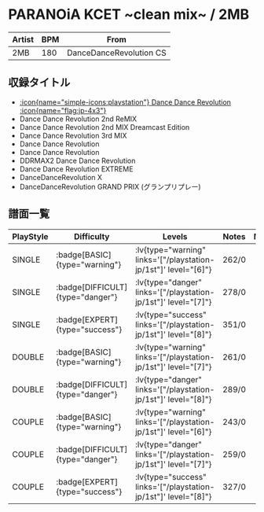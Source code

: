 # PARANOiA KCET \~clean mix\~ / 2MB

|Artist|BPM|From|
|------|---|----|
|2MB|180|DanceDanceRevolution CS|

## 収録タイトル

- [:icon{name="simple-icons:playstation"} Dance Dance Revolution :icon{name="flag:jp-4x3"}](/playstation-jp/1st)
- Dance Dance Revolution 2nd ReMIX
- Dance Dance Revolution 2nd MIX Dreamcast Edition
- Dance Dance Revolution 3rd MIX
- Dance Dance Revolution
- Dance Dance Revolution
- DDRMAX2 Dance Dance Revolution
- Dance Dance Revolution EXTREME
- DanceDanceRevolution X
- DanceDanceRevolution GRAND PRIX (グランプリプレー)

## 譜面一覧

|PlayStyle|Difficulty|Levels|Notes|Movie|
|---------|----------|------|-----|-----|
|SINGLE| :badge[BASIC]{type="warning"}| :lv{type="warning" links='["/playstation-jp/1st"]' level="[6]"}|262/0||
|SINGLE| :badge[DIFFICULT]{type="danger"}| :lv{type="danger" links='["/playstation-jp/1st"]' level="[7]"}|278/0||
|SINGLE| :badge[EXPERT]{type="success"}| :lv{type="success" links='["/playstation-jp/1st"]' level="[8]"}|351/0||
|DOUBLE| :badge[BASIC]{type="warning"}| :lv{type="warning" links='["/playstation-jp/1st"]' level="[7]"}|261/0||
|DOUBLE| :badge[DIFFICULT]{type="danger"}| :lv{type="danger" links='["/playstation-jp/1st"]' level="[8]"}|289/0||
|COUPLE| :badge[BASIC]{type="warning"}| :lv{type="warning" links='["/playstation-jp/1st"]' level="[6]"}|243/0||
|COUPLE| :badge[DIFFICULT]{type="danger"}| :lv{type="danger" links='["/playstation-jp/1st"]' level="[7]"}|259/0||
|COUPLE| :badge[EXPERT]{type="success"}| :lv{type="success" links='["/playstation-jp/1st"]' level="[8]"}|327/0||
